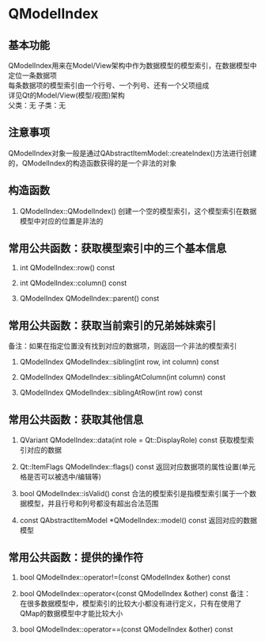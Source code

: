 # QModelIndex

## 基本功能
QModelIndex用来在Model/View架构中作为数据模型的模型索引，在数据模型中定位一条数据项  
每条数据项的模型索引由一个行号、一个列号、还有一个父项组成  
详见Qt的Model/View(模型/视图)架构  
父类：无
子类：无


## 注意事项
QModelIndex对象一般是通过QAbstractItemModel::createIndex()方法进行创建的，QModelIndex的构造函数获得的是一个非法的对象


## 构造函数
1. QModelIndex::QModelIndex()
创建一个空的模型索引，这个模型索引在数据模型中对应的位置是非法的  


## 常用公共函数：获取模型索引中的三个基本信息
1. int QModelIndex::row() const

2. int QModelIndex::column() const

3. QModelIndex QModelIndex::parent() const


## 常用公共函数：获取当前索引的兄弟姊妹索引
备注：如果在指定位置没有找到对应的数据项，则返回一个非法的模型索引
1. QModelIndex QModelIndex::sibling(int row, int column) const

2. QModelIndex QModelIndex::siblingAtColumn(int column) const

3. QModelIndex QModelIndex::siblingAtRow(int row) const


## 常用公共函数：获取其他信息
1. QVariant QModelIndex::data(int role = Qt::DisplayRole) const
获取模型索引对应的数据

2. Qt::ItemFlags QModelIndex::flags() const
返回对应数据项的属性设置(单元格是否可以被选中/编辑等)

3. bool QModelIndex::isValid() const
合法的模型索引是指模型索引属于一个数据模型，并且行号和列号都没有超出合法范围

4. const QAbstractItemModel \*QModelIndex::model() const
返回对应的数据模型


## 常用公共函数：提供的操作符
1. bool QModelIndex::operator!=(const QModelIndex &other) const

2. bool QModelIndex::operator<(const QModelIndex &other) const
备注：在很多数据模型中，模型索引的比较大小都没有进行定义，只有在使用了QMap的数据模型中才能比较大小  

3. bool QModelIndex::operator==(const QModelIndex &other) const
